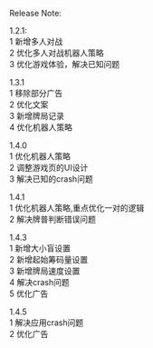 Release Note:

1.2.1:  
1 新增多人对战    
2 优化多人对战机器人策略  
3 优化游戏体验，解决已知问题  
  
  
1.3.1  
1 移除部分广告  
2 优化文案  
3 新增牌局记录  
4 优化机器人策略  


1.4.0  
1 优化机器人策略  
2 调整游戏页的UI设计  
3 解决已知的crash问题  
  
  
1.4.1  
1 优化机器人策略,重点优化一对的逻辑  
2 解决牌普判断错误问题 


1.4.3   
1 新增大小盲设置  
2 新增起始筹码量设置  
3 新增牌局速度设置  
4 解决crash问题  
5 优化广告   
  
  
1.4.5  
1 解决应用crash问题  
2 优化广告  
  